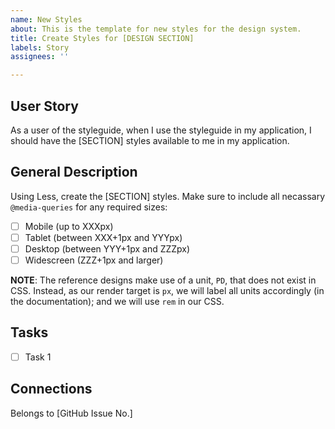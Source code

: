 ```yaml
---
name: New Styles
about: This is the template for new styles for the design system.
title: Create Styles for [DESIGN SECTION]
labels: Story
assignees: ''

---
```

## User Story
As a user of the styleguide, when I use the styleguide in my application, I should have the [SECTION] styles available to me in my application.

## General Description
Using Less, create the [SECTION] styles. Make sure to include all necassary `@media-queries` for any required sizes:

- [ ] Mobile (up to XXXpx)
- [ ] Tablet (between XXX+1px and YYYpx)
- [ ] Desktop (between YYY+1px and ZZZpx)
- [ ] Widescreen (ZZZ+1px and larger)

**NOTE**: The reference designs make use of a unit, `PD`, that does not exist in CSS. Instead, as our render target is `px`, we will label all units accordingly (in the documentation); and we will use `rem` in our CSS.

## Tasks
- [ ] Task 1

## Connections
Belongs to [GitHub Issue No.]
